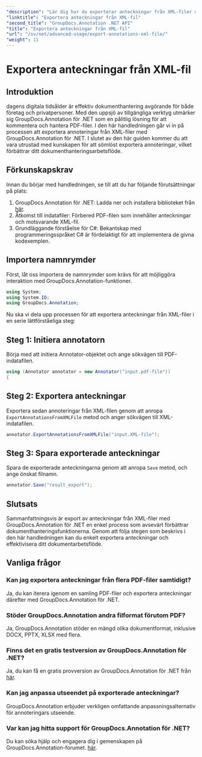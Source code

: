 ```yaml
---
"description": "Lär dig hur du exporterar anteckningar från XML-filer med GroupDocs.Annotation för .NET, vilket förenklar ditt dokumenthanteringsarbetsflöde effektivt."
"linktitle": "Exportera anteckningar från XML-fil"
"second_title": "GroupDocs.Annotation .NET API"
"title": "Exportera anteckningar från XML-fil"
"url": "/sv/net/advanced-usage/export-annotations-xml-file/"
"weight": 11
---
```


# Exportera anteckningar från XML-fil

## Introduktion
dagens digitala tidsålder är effektiv dokumenthantering avgörande för både företag och privatpersoner. Med den uppsjö av tillgängliga verktyg utmärker sig GroupDocs.Annotation för .NET som en pålitlig lösning för att kommentera och hantera PDF-filer. I den här handledningen går vi in på processen att exportera annoteringar från XML-filer med GroupDocs.Annotation för .NET. I slutet av den här guiden kommer du att vara utrustad med kunskapen för att sömlöst exportera annoteringar, vilket förbättrar ditt dokumenthanteringsarbetsflöde.
## Förkunskapskrav
Innan du börjar med handledningen, se till att du har följande förutsättningar på plats:
1. GroupDocs.Annotation för .NET: Ladda ner och installera biblioteket från [här](https://releases.groupdocs.com/annotation/net/).
2. Åtkomst till indatafiler: Förbered PDF-filen som innehåller anteckningar och motsvarande XML-fil.
3. Grundläggande förståelse för C#: Bekantskap med programmeringsspråket C# är fördelaktigt för att implementera de givna kodexemplen.

## Importera namnrymder
Först, låt oss importera de namnrymder som krävs för att möjliggöra interaktion med GroupDocs.Annotation-funktioner.
```csharp
using System;
using System.IO;
using GroupDocs.Annotation;
```

Nu ska vi dela upp processen för att exportera anteckningar från XML-filer i en serie lättförståeliga steg:
## Steg 1: Initiera annotatorn
Börja med att initiera Annotator-objektet och ange sökvägen till PDF-indatafilen.
```csharp
using (Annotator annotator = new Annotator("input.pdf-file"))
{
```
## Steg 2: Exportera anteckningar
Exportera sedan annoteringar från XML-filen genom att anropa `ExportAnnotationsFromXMLFile` metod och anger sökvägen till XML-indatafilen.
```csharp
annotator.ExportAnnotationsFromXMLFile("input.XML-file");
```
## Steg 3: Spara exporterade anteckningar
Spara de exporterade anteckningarna genom att anropa `Save` metod, och ange önskat filnamn.
```csharp
annotator.Save("result_export");
```

## Slutsats
Sammanfattningsvis är export av anteckningar från XML-filer med GroupDocs.Annotation för .NET en enkel process som avsevärt förbättrar dokumenthanteringsfunktionerna. Genom att följa stegen som beskrivs i den här handledningen kan du enkelt exportera anteckningar och effektivisera ditt dokumentarbetsflöde.
## Vanliga frågor
### Kan jag exportera anteckningar från flera PDF-filer samtidigt?
Ja, du kan iterera igenom en samling PDF-filer och exportera anteckningar därefter med GroupDocs.Annotation för .NET.
### Stöder GroupDocs.Annotation andra filformat förutom PDF?
Ja, GroupDocs.Annotation stöder en mängd olika dokumentformat, inklusive DOCX, PPTX, XLSX med flera.
### Finns det en gratis testversion av GroupDocs.Annotation för .NET?
Ja, du kan få en gratis provversion av GroupDocs.Annotation för .NET från [här](https://releases.groupdocs.com/).
### Kan jag anpassa utseendet på exporterade anteckningar?
GroupDocs.Annotation erbjuder verkligen omfattande anpassningsalternativ för annoteringars utseende.
### Var kan jag hitta support för GroupDocs.Annotation för .NET?
Du kan söka hjälp och engagera dig i gemenskapen på GroupDocs.Annotation-forumet. [här](https://forum.groupdocs.com/c/annotation/10).